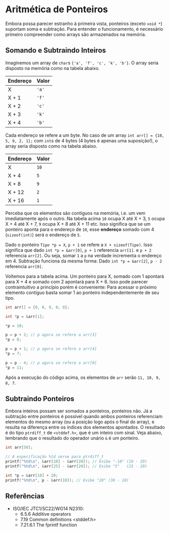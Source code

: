 # Aritmética de Ponteiros

Embora possa parecer estranho à primeira vista, ponteiros (exceto `void *`)
suportam soma e subtração. Para entender o funcionamento, é necessário primeiro
compreender como arrays são armazenados na memória.

## Somando e Subtraindo Inteiros

Imaginemos um array de `char`s `{'a', 'f', 'c', 'k', 'b'}`. O array seria
disposto na memória como na tabela abaixo.

| Endereço | Valor |
| -------- | ----- |
| X        | `'a'` |
| X + 1    | `'f'` |
| X + 2    | `'c'` |
| X + 3    | `'k'` |
| X + 4    | `'b'` |

Cada endereço se refere a um byte. No caso de um array
`int arr[] = {10, 5, 9, 2, 1};` com `int`s de 4 bytes (4 bytes é apenas uma
suposição!), o array seria disposto como na tabela abaixo.

| Endereço | Valor |
| -------- | ----- |
| X        | `10`  |
| X + 4    | `5`   |
| X + 8    | `9`   |
| X + 12   | `2`   |
| X + 16   | `1`   |

Perceba que os elementos são contíguos na memória, i.e. um vem imediatamente
após o outro. Na tabela acima `10` ocupa X até X + 3, `5` ocupa X + 4 até X + 7,
`9` ocupa X + 8 até X + 11 etc. Isso significa que se um ponteiro aponta para o
endereço de `10`, esse **endereço** somado com 4 (`sizeof(int)`) será o endereço
de `5`.

Dado o ponteiro `Tipo *p = X`, `p + 1` se refere a `X + sizeof(Tipo)`. Isso
significa que dado `int *p = &arr[0]`, `p + 1` referencia `arr[1]`. e `p + 2`
referencia `arr[2]`. Ou seja, somar `1` a `p` na verdade incrementa o endereço
em 4. Subtração funciona da mesma forma: Dado `int *p = &arr[2]`, `p - 2`
referencia `arr[0]`.

Voltemos para a tabela acima. Um ponteiro para X, somado com 1 apontará para X +
4 e somado com 2 apontará para X + 8. Isso pode parecer contraintuitivo a
princípio porém é conveniente: Para acessar o próximo elemento contíguo basta
somar 1 ao ponteiro independentemente de seu tipo.

```c
int arr[] = {0, 0, 9, 0, 0};

int *p = &arr[1];

*p = 10;

p = p + 2; // p agora se refere a arr[3]
*p = 8;

p = p + 1; // p agora se refere a arr[4]
*p = 7;

p = p - 4; // p agora se refere a arr[0]
*p = 11;

```

Após a execução do código acima, os elementos de `arr` serão `11, 10, 9, 8, 7`.

## Subtraindo Ponteiros

Embora inteiros possam ser somados a ponteiros, ponteiros não. Já a subtração
entre ponteiros é possível quando ambos ponteiros referenciam elementos do mesmo
array (ou a posição logo após o final do array), e resulta na diferença entre os
índices dos elementos apontados. O resultado é do tipo `ptrdiff_t` de
`<stddef.h>`, que é um inteiro com sinal. Veja abaixo, lembrando que o resultado
do operador unário `&` é um ponteiro.

```c
int arr[50];

// A especificação %td serve para ptrdiff_t
printf("%td\n", &arr[10] - &arr[20]); // Exibe "-10" (10 - 20)
printf("%td\n", &arr[25] - &arr[20]); // Exibe "5"   (25 - 20)

int *p = &arr[10] + 20;
printf("%td\n", p - &arr[10]); // Exibe "20" (30 - 10)
```

## Referências

- ISO/IEC JTC1/SC22/WG14 N2310:
  <!-- Operações aritméticas em ponteiros -->
  - 6.5.6 Additive operators
  <!-- Tipo ptrdiff_t -->
  - 7.19 Common definitions <stddef.h>
  <!-- Especificação %td -->
  - 7.21.6.1 The fprintf function
